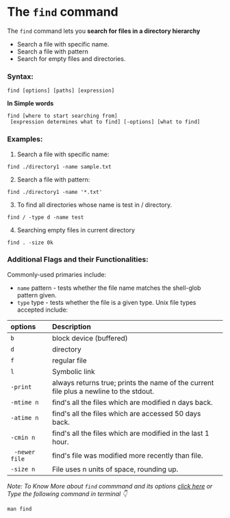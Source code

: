 # The `find` command

The `find` command lets you **search for files in a directory hierarchy** 

-   Search a file with specific name.
-   Search a file with pattern
- 	Search for empty files and directories.

### Syntax:

```[linux]			
find [options] [paths] [expression]
```
**In Simple words** 
```[linux]
find [where to start searching from]
 [expression determines what to find] [-options] [what to find]
```
### Examples:

1.  Search a file with specific name:

```[linux]
find ./directory1 -name sample.txt
```

2. Search a file with pattern:

```[linux]
find ./directory1 -name '*.txt' 
```

3. To find all directories whose name is test in / directory.

```[linux]
find / -type d -name test
```

4. Searching empty files in current directory

```[linux]
find . -size 0k
```

### Additional Flags and their Functionalities:

Commonly-used primaries include:
- `name` pattern - tests whether the file name matches the shell-glob pattern given.
- `type` type - tests whether the file is a given type. Unix file types accepted include:

| **options** |  **Description**                                                                                           |
| :-------------  | :-------------------------------------------------------------------------------------------------------- |
| `b`           | block device (buffered)                                                 |
| `d`            | directory                                                                      |
| `f`           | regular file |
| `l`             | Symbolic link                                                                        |
| `-print`              | always returns true; prints the name of the current file plus a newline to the stdout.  |
| `-mtime n`              | find's all the files which are modified n days back. |
| `-atime n`              | find's all the files which are accessed 50 days back. |
| `-cmin n` |              find's all the files which are modified in the last 1 hour.|
| ` -newer file` |              find's   file was modified more recently than file.|
| `-size n` |             File uses n units of space, rounding up.|
  
*Note: To Know More about `find` commmand and its options [click here](https://en.wikipedia.org/wiki/Find_(Unix)) or Type the following command in terminal 👇*
```[linux]
man find
```
